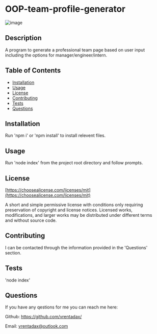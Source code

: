 # OOP-team-profile-generator
  
![image](https://img.shields.io/badge/license-MIT-brightgreen)
  

## Description

A program to generate a professional team page based on user input including the options for manager/engineer/intern.

## Table of Contents
- [Installation](#installation)
- [Usage](#usage)
- [License](#license)
- [Contributing](#contributing)
- [Tests](#tests)
- [Questions](#questions)

## Installation

Run 'npm i' or 'npm install' to install relevent files.

## Usage

Run 'node index' from the project root directory and follow prompts.
  
  






  
## License

[https://choosealicense.com/licenses/mit](https://choosealicense.com/licenses/mit)

A short and simple permissive license with conditions only requiring preservation of copyright and license notices. Licensed works, modifications, and larger works may be distributed under different terms and without source code.
  

## Contributing

I can be contacted through the information provided in the 'Questions' section.

## Tests

'node index'

## Questions

If you have any qestions for me you can reach me here:

Github: https://github.com/vrentadax/
  
Email: vrentadax@outlook.com
